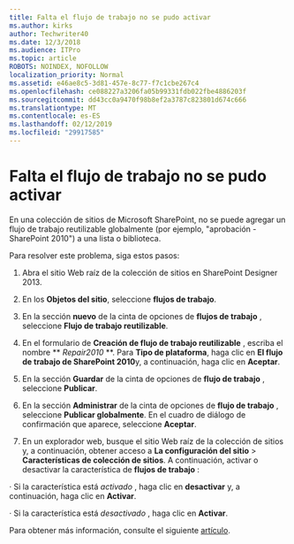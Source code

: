 ```yaml
---
title: Falta el flujo de trabajo no se pudo activar
ms.author: kirks
author: Techwriter40
ms.date: 12/3/2018
ms.audience: ITPro
ms.topic: article
ROBOTS: NOINDEX, NOFOLLOW
localization_priority: Normal
ms.assetid: e46ae8c5-3d81-457e-8c77-f7c1cbe267c4
ms.openlocfilehash: ce088227a3206fa05b99331fdb022fbe4886203f
ms.sourcegitcommit: dd43cc0a9470f98b8ef2a3787c823801d674c666
ms.translationtype: MT
ms.contentlocale: es-ES
ms.lasthandoff: 02/12/2019
ms.locfileid: "29917585"
---
```

# <a name="missing-workflow-failed-to-activate"></a>Falta el flujo de trabajo no se pudo activar

En una colección de sitios de Microsoft SharePoint, no se puede agregar un flujo de trabajo reutilizable globalmente (por ejemplo, "aprobación - SharePoint 2010") a una lista o biblioteca.
  
Para resolver este problema, siga estos pasos: 
  
1. Abra el sitio Web raíz de la colección de sitios en SharePoint Designer 2013.
  
2. En los **Objetos del sitio**, seleccione **flujos de trabajo**. 
  
3. En la sección **nuevo** de la cinta de opciones de **flujos de trabajo** , seleccione **Flujo de trabajo reutilizable**. 
  
4. En el formulario de **Creación de flujo de trabajo reutilizable** , escriba el nombre ** *Repair2010* **. Para **Tipo de plataforma**, haga clic en **El flujo de trabajo de SharePoint 2010**y, a continuación, haga clic en **Aceptar**. 
  
1. En la sección **Guardar** de la cinta de opciones de **flujo de trabajo** , seleccione **Publicar**. 
  
2. En la sección **Administrar** de la cinta de opciones de **flujo de trabajo** , seleccione **Publicar globalmente**. En el cuadro de diálogo de confirmación que aparece, seleccione **Aceptar**. 
  
3. En un explorador web, busque el sitio Web raíz de la colección de sitios y, a continuación, obtener acceso a **La configuración del sitio** \> **Características de colección de sitios**. A continuación, activar o desactivar la característica de **flujos de trabajo** : 
  
· Si la característica está *activado* , haga clic en **desactivar** y, a continuación, haga clic en **Activar**. 
  
· Si la característica está *desactivado* , haga clic en **Activar**. 
  
Para obtener más información, consulte el siguiente [artículo](https://go.microsoft.com/fwlink/?linkid=2047770&amp;clcid=0x409).
  

